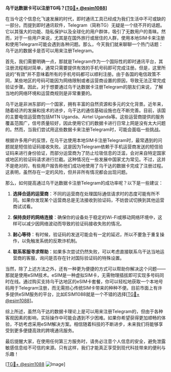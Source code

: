 **乌干达数据卡可以注册TG吗？[[TG💪+ @esim1088](https://t.me/s/esim1088)]**

在当今这个信息化飞速发展的时代，即时通讯工具已经成为我们生活中不可或缺的一部分。而提到即时通讯软件，Telegram（简称TG）无疑是一个绕不开的话题。它以其强大的功能、隐私保护以及全球化的用户群体，吸引了无数用户的青睐。然而，对于一些用户来说，尤其是在国外旅行或居住的人群，使用本地SIM卡来注册和使用Telegram可能会遇到各种问题。那么，今天我们就来聊聊一个热门话题：乌干达的数据卡是否可以用来注册Telegram。

首先，我们需要明确一点，那就是Telegram作为一个国际性的即时通讯平台，其注册流程相对简单，通常只需要提供有效的手机号码即可完成注册。但是，这里所说的“有效”并不意味着所有的手机号码都可以顺利注册。由于各国的电信政策不同，某些地区的号码可能因为网络限制或者运营商设置的原因，导致无法正常完成验证步骤。因此，对于想要通过乌干达数据卡注册Telegram的朋友们来说，了解当地的网络环境和运营商规则是非常重要的。

乌干达是非洲东部的一个国家，拥有丰富的自然资源和多元的文化背景。近年来，随着经济的发展和技术的进步，乌干达的通信基础设施也在不断完善。目前，该国的主要电信运营商包括MTN Uganda、Airtel Uganda等。这些运营商提供的服务覆盖范围广，信号质量较好，因此使用它们的数据卡进行日常上网是没有太大问题的。然而，当我们尝试用这些数据卡来注册Telegram时，可能会面临一些挑战。

根据许多用户的反馈，在乌干达使用本地SIM卡注册Telegram时，最常遇到的问题就是短信验证码接收失败。这是因为Telegram依赖于手机运营商发送的短信验证码来进行身份验证，而部分运营商为了防止垃圾信息的泛滥，会对来自特定国家或地区的验证码请求进行拦截。这种情况在一些发展中国家尤为常见。不过，这并不是绝对的，有些用户报告称他们成功地使用了乌干达的数据卡完成了注册过程。这表明，虽然存在一定的风险，但并非所有情况都会出现问题。

那么，如何提高通过乌干达数据卡注册Telegram的成功率呢？以下是一些建议：

1. **选择合适的运营商**：不同的运营商在处理国际通信请求时的态度可能有所不同。如果你发现某个运营商总是无法接收到验证码，不妨尝试切换到其他运营商试试看。

2. **保持良好的网络连接**：确保你的设备处于稳定的Wi-Fi或移动网络环境中，这样可以减少因网络波动而导致的验证码接收失败的情况。

3. **耐心等待**：有时候，验证码的发送可能会有一定的延迟，所以不要急于重复操作，以免触发系统的反欺诈机制。

4. **联系客服寻求帮助**：如果多次尝试仍然失败，可以考虑直接联系乌干达当地运营商的客服，询问是否存在针对国际验证码的特殊设置。

当然，除了上述方法之外，还有一种更为便捷的方式可以帮助你解决这个问题——那就是使用eSIM技术。eSIM是一种虚拟SIM卡，无需物理插拔即可实现多号码同时在线。通过购买支持乌干达地区的eSIM卡套餐，你可以轻松地获取一个本地号码用于Telegram注册，而无需担心传统SIM卡带来的种种不便。目前市面上有许多提供eSIM服务的平台，比如ESIM1088就是一个不错的选择[[TG💪+ @esim1088](https://t.me/s/esim1088)]。

综上所述，虽然乌干达的数据卡理论上是可以用来注册Telegram的，但由于各种客观因素的影响，实际操作中可能会遇到不少困难。如果你希望获得更加顺畅的体验，不妨考虑采用eSIM解决方案。相信随着科技的不断进步，未来我们将能够享受到更多便捷高效的跨境通讯服务。

最后提醒大家，在使用任何第三方服务时，请务必注意个人信息的安全，避免泄露敏感信息给不可信的来源。只有这样，我们才能真正享受到现代科技带来的便利与乐趣！

[[TG💪+ @esim1088](https://t.me/s/esim1088) ![Image](https://i.postimg.cc/4NQfJmqS/Snipaste-2025-05-13-00-14-12.png)]